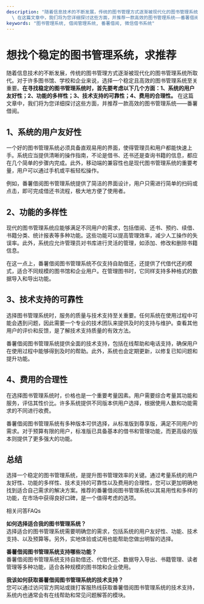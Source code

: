 ```yaml
---
description: "随着信息技术的不断发展，传统的图书管理方式逐渐被现代化的图书管理系统所取代。对于许多图书馆、学校和企业来说，选择一个稳定且高效的图书管理系统至关重要。**在寻找稳定的图书管理系统时，首先要考虑以下几个方面：1、系统的用户友好性；2、功能的多样性；3、技术支持的可靠性；4、费用的合理性。**\
  \ 在这篇文章中，我们将为您详细探讨这些方面，并推荐一款高效的图书管理系统——番薯借阅。"
keywords: "图书管理系统, 借阅管理系统, 番薯借阅, 微信借书系统"
---
```

# 想找个稳定的图书管理系统，求推荐

随着信息技术的不断发展，传统的图书管理方式逐渐被现代化的图书管理系统所取代。对于许多图书馆、学校和企业来说，选择一个稳定且高效的图书管理系统至关重要。**在寻找稳定的图书管理系统时，首先要考虑以下几个方面：1、系统的用户友好性；2、功能的多样性；3、技术支持的可靠性；4、费用的合理性。** 在这篇文章中，我们将为您详细探讨这些方面，并推荐一款高效的图书管理系统——番薯借阅。

## 1、系统的用户友好性

一个好的图书管理系统必须具备直观易用的界面，使得管理员和用户都能快速上手。系统应当提供清晰的操作指南，不论是借书、还书还是查询书籍的信息，都应在几个简单的步骤内完成。此外，移动端的兼容性也是现代图书管理系统的重要考量，用户可以通过手机或平板轻松操作。

例如，番薯借阅图书管理系统提供了简洁的界面设计，用户只需进行简单的扫码或点击，即可完成借还书流程，极大地方便了使用者。

## 2、功能的多样性

现代的图书管理系统应能够满足不同用户的需求，包括借阅、还书、预约、续借、书籍分类、统计报表等多种功能。这些功能可以提高管理效率，减少人工操作的失误率。此外，系统应允许管理员对书库进行灵活的管理，如添加、修改和删除书籍信息。

在这一点上，番薯借阅图书管理系统不仅支持自助借还，还提供了代借代还的模式，适合不同规模的图书馆和企业用户。在管理图书时，它同样支持多种格式的数据导入和导出功能。

## 3、技术支持的可靠性

选择图书管理系统时，服务的质量与技术支持至关重要。任何系统在使用过程中可能会遇到问题，因此需要一个专业的技术团队来提供及时的支持与维护。查看其他用户的评价和反馈，是了解技术支持质量的有效方法。

番薯借阅图书管理系统提供全面的技术支持，包括在线帮助和电话支持，确保用户在使用过程中能够得到及时的帮助。此外，系统也会定期更新，以修复已知问题和提升功能。

## 4、费用的合理性

在选择图书管理系统时，价格也是一个重要考量因素。用户需要综合考量其功能和服务，评估其性价比。许多系统提供不同版本供用户选择，根据使用人数和功能需求的不同进行收费。

番薯借阅图书管理系统有多种版本可供选择，从标准版到尊享版，满足不同用户的需求。对于预算有限的用户，标准版已具备基本的借书和管理功能，而更高级的版本则提供了更多强大的功能。

## 总结

选择一个稳定的图书管理系统，是提升图书管理效率的关键。通过考量系统的用户友好性、功能的多样性、技术支持的可靠性以及费用的合理性，您可以更加明确地找到适合自己需求的解决方案。推荐的番薯借阅图书管理系统以其易用性和多样的功能，在市场中获得良好口碑，是一个值得考虑的选项。

相关问答FAQs

**如何选择适合我的图书管理系统？**  
选择适合的图书管理系统需要明确您的需求，包括系统的用户友好性、功能、技术支持、以及预算等。另外，实地体验或试用也能帮助您做出明智的选择。

**番薯借阅图书管理系统支持哪些功能？**  
番薯借阅图书管理系统支持自助借还、代借代还、数据导入导出、书籍管理、读者管理等多种功能，适合各种规模的图书馆和企业使用。

**我该如何获取番薯借阅图书管理系统的技术支持？**  
您可以通过访问官方网站或拨打客服热线获取番薯借阅图书管理系统的技术支持，系统内也通常会有在线帮助和常见问题解答的模块。
